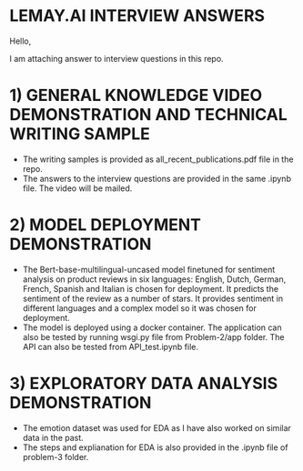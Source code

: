 # LEMAY.AI INTERVIEW ANSWERS
Hello, 

I am attaching answer to interview questions in this repo.

# 1) GENERAL KNOWLEDGE VIDEO DEMONSTRATION AND TECHNICAL WRITING SAMPLE
- The writing samples is provided as all_recent_publications.pdf file in the repo.
- The answers to the interview questions are provided in the same .ipynb file. The video will be mailed.

# 2) MODEL DEPLOYMENT DEMONSTRATION
- The Bert-base-multilingual-uncased model finetuned for sentiment analysis on product reviews in six languages: English, Dutch, German, French, Spanish and Italian is chosen for deployment. It predicts the sentiment of the review as a number of stars. It provides sentiment in different languages and a complex model so it was chosen for deployment.
- The model is deployed using a docker container. The application can also be tested by running wsgi.py file from Problem-2/app folder. The API can also be tested from API_test.ipynb file.

# 3) EXPLORATORY DATA ANALYSIS DEMONSTRATION
- The emotion dataset was used for EDA as I have also worked on similar data in the past.
- The steps and explianation for EDA is also provided in the .ipynb file of problem-3 folder.

